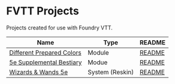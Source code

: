 # FVTT Projects
Projects created for use with Foundry VTT.
 
| Name | Type | README |
|------|------|--------|
|[Different Prepared Colors](https://github.com/sparkcity/fvtt-colors)|Module|[README](https://github.com/sparkcity/fvtt-colors/blob/master/README.md)|
|[5e Supplemental Bestiary](https://github.com/sparkcity/fvtt-supplementalbestiary)|Modue|[README](https://github.com/sparkcity/fvtt-supplementalbestiary/blob/master/readme.md)|
|[Wizards & Wands 5e](https://github.com/sparkcity/fvtt-waw)|System (Reskin)|[README](https://github.com/sparkcity/fvtt-waw/blob/master/README.md)|